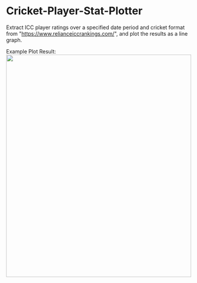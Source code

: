 # Cricket-Player-Stat-Plotter
Extract ICC player ratings over a specified date period and cricket format from "https://www.relianceiccrankings.com/", and plot the results as a line graph.

Example Plot Result: 
<br>
<img src="https://i.redd.it/um9c62b5tf6e1.png" width="500" height="600">

